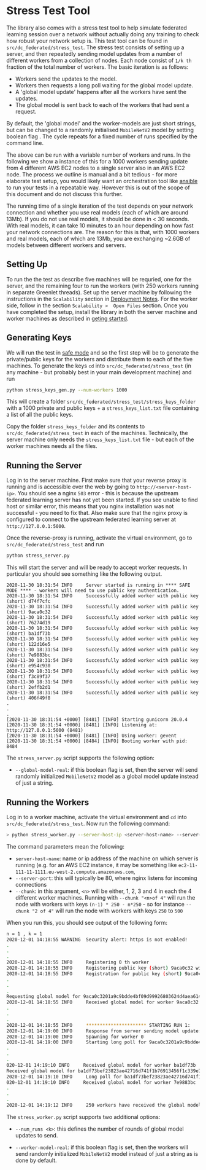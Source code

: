 # Stress Test Tool  

The library also comes with a stress test tool to help simulate federated learning session over a network without actually doing any training to check how robust your network setup is. This test tool can be found in `src/dc_federated/stress_test`. The stress test consists of setting up a server, and then repeatedly sending model updates from a number of different workers from a collection of nodes. Each node consist of `1/k th` fraction of the total number of workers. The basic iteration is as follows:

- Workers send the updates to the model.
- Workers then requests a long poll waiting for the global model update. 
- A 'global model update' happens after all the workers have sent the updates. 
- The global model is sent back to each of the workers that had sent a request. 

By default, the 'global model' and the worker-models are just short strings, but can be changed to a randomly initialised `MobileNetV2` model by setting boolean flag . The cycle repeats for a fixed number of runs specified by the command line. 

The above can be run with a variable number of workers and runs. In the following we show a instance of this for a 1000 workers sending update from 4 different AWS EC2 nodes to a single server also in an AWS EC2 node. The process we outline is manual and a bit tedious - for more elaborate test setup, you would likely want an orchestration tool like [ansible](https://www.ansible.com/) to run your tests in a repeatable way. However this is out of the scope of this document and do not discuss this further. 


The running time of a single iteration of the test depends on your network connection and whether you use real models (each of which are around 13Mb). If you do not use real models, it should be done in < 30 seconds. With real models, it can take 10 minutes to an hour depending on how fast your network connections are. The reason for this is that, with 1000 workers and real models, each of which are 13Mb, you are exchanging ~2.6GB of models between different workers and servers. 


## Setting Up

To run the the test as describe five machines will be requried, one for the server, and the remaining four to run the workers (with 250 workers running in separate Greenlet threads). Set up the server machine by following the instructions in the `Scalability` section in [Deployment Notes](deployment_notes.md). For the worker side, follow in the section `Scalability >  Open Files` section. Once you have completed the setup,  install the library in both the server machine and worker machines as described in [geting started](../library/getting_started.md).

## Generating Keys

We will run the test in [safe mode](../library/worker_authentication.md) and so the first step will be to generate the private/public keys for the workers and distribute them to each of the five machines. To generate the keys `cd` into `src/dc_federated/stress_test` (in any machine - but probably best in your main development machine) and run  
```bash
python stress_keys_gen.py --num-workers 1000
```
This will create a folder `src/dc_federated/stress_test/stress_keys_folder` with a 1000 private and public keys + a `stress_keys_list.txt` file containing a list of all the public keys. 

Copy the folder `stress_keys_folder`  and its contents to `src/dc_federated/stress_test` in each of the machines. Technically, the server machine only needs the `stress_keys_list.txt` file - but each of the worker machines needs all the files. 

## Running the Server

Log in to the server machine. First make sure that your reverse proxy is running and is accessible over the web by going to `http://<server-host-ip>`. You should see a nginx `503` error - this is because the upstream federated learning server has not yet been started. If you see unable to find host or similar error, this means that you nginx installation was not successful - you need to fix that. Also make sure that the nginx proxy is configured to connect to the upstream federated learning server at `http://127.0.0.1:5000`. 

Once the reverse-proxy is running, activate the virtual environment, go to `src/dc_federated/stress_test` and run
```bash
python stress_server.py
```
This will start the server and will be ready to accept worker requests. In particular you should see something like the following output.
```
2020-11-30 18:31:54 INFO     Server started is running in **** SAFE MODE **** - workers will need to use public key authentication.
2020-11-30 18:31:54 INFO     Successfully added worker with public key (short) d74f7cfc
2020-11-30 18:31:54 INFO     Successfully added worker with public key (short) 9aca0c32
2020-11-30 18:31:54 INFO     Successfully added worker with public key (short) 76274d19
2020-11-30 18:31:54 INFO     Successfully added worker with public key (short) ba1df73b
2020-11-30 18:31:54 INFO     Successfully added worker with public key (short) 122d16e5
2020-11-30 18:31:54 INFO     Successfully added worker with public key (short) 7e9883bc
2020-11-30 18:31:54 INFO     Successfully added worker with public key (short) e954c930
2020-11-30 18:31:54 INFO     Successfully added worker with public key (short) f3c89f37
2020-11-30 18:31:54 INFO     Successfully added worker with public key (short) 2effb2d1
2020-11-30 18:31:54 INFO     Successfully added worker with public key (short) 406f49f8
.
.
.
[2020-11-30 18:31:54 +0000] [8481] [INFO] Starting gunicorn 20.0.4
[2020-11-30 18:31:54 +0000] [8481] [INFO] Listening at: http://127.0.0.1:5000 (8481)
[2020-11-30 18:31:54 +0000] [8481] [INFO] Using worker: gevent
[2020-11-30 18:31:54 +0000] [8484] [INFO] Booting worker with pid: 8484

```  

The `stress_server.py` script supports the following option:

- `--global-model-real`: if this boolean flag is set, then the server  will send randomly initialized  `MobileNetV2` model as a global model update instead of just a string. 


## Running the Workers

Log in to a worker machine, activate the virtual environment and `cd` into `src/dc_federated/stress_test`. Now run the following command:

```bash
> python stress_worker.py --server-host-ip <server-host-name> --server-port <port> --chunk "<n> of 4"
```
The command parameters mean the following:

- `server-host-name`: name or ip address of the machine on which server is running (e.g. for an AWS EC2 instance, it may be something like `ec2-11-111-11-1111.eu-west-2.compute.amazonaws.com`,
- `--server-port`: this will typically be 80, where nginx listens for incoming connections
 - `--chunk`: in this argument, `<n>` will be either, 1, 2, 3 and 4 in each the 4 different worker machines. Running with `--chunk "<n>of 4"` will run the node with workers with keys `(n-1) * 250 - n*250` - so for instance `--chunk "2 of 4"` will run the node with workers with keys `250` to `500`
 
 When you run this, you should see output of the following form:
```bash
n = 1 , k = 1
2020-12-01 14:18:55 WARNING  Security alert: https is not enabled!
.
.
.
2020-12-01 14:18:55 INFO     Registering 0 th worker
2020-12-01 14:18:55 INFO     Registering public key (short) 9aca0c32 with server...
2020-12-01 14:18:55 INFO     Registration for public key (short) 9aca0c32 done.
.
.
.
Requesting global model for 9aca0c3201a9c9bdde4bf09d99926803624d4aea614b1e5226983f44247a25fb (no. 0) 
2020-12-01 14:18:55 INFO     Received global model for worker 9aca0c32
.
.
.
2020-12-01 14:18:55 INFO     ********************** STARTING RUN 1:
2020-12-01 14:19:00 INFO     Response from server sending model update: b'Update received for worker 9aca0c32.'
2020-12-01 14:19:00 INFO     Spawning for worker 0
2020-12-01 14:19:00 INFO     Starting long poll for 9aca0c3201a9c9bdde4bf09d99926803624d4aea614b1e5226983f44247a25fb (no. 0)
.
.
.
020-12-01 14:19:10 INFO     Received global model for worker ba1df73b
Received global model for ba1df73bef23823ae42716d741f1b76913456f1c339e7db9111c1a708ba7f7c4
2020-12-01 14:19:10 INFO     Long poll for ba1df73bef23823ae42716d741f1b76913456f1c339e7db9111c1a708ba7f7c4 finished
020-12-01 14:19:10 INFO     Received global model for worker 7e9883bc
.
.
.
2020-12-01 14:19:12 INFO     250 workers have received the global model update - need to get to 250...
```
The `stress_worker.py` script supports two additional options:

- `--num_runs <k>`: this defines the number of rounds of global model updates to send.

- `--worker-model-real`: if this boolean flag is set, then the workers will send randomly initialized  `MobileNetV2` model instead of just a string as is done by default. 








